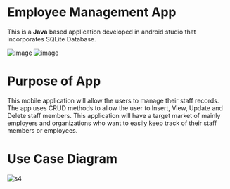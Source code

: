 # Employee Management App

This is a **Java** based application developed in android studio that incorporates SQLite Database.

![image](https://user-images.githubusercontent.com/89995670/145681532-71dc1330-f4b5-4b18-9888-8ee0b47c5008.png) ![image](https://user-images.githubusercontent.com/89995670/145681577-3f0d2d64-f841-4a71-b0d1-a546a7747e88.png)


# Purpose of App
This mobile application will allow the users to manage their staff records. The app uses CRUD methods to allow the user to Insert, View, Update and Delete staff members. This application will have a target market of mainly employers and organizations who want to easily keep track of their staff members or employees. 

# Use Case Diagram
![s4](https://user-images.githubusercontent.com/89995670/145681478-4110dcbe-a81b-43eb-9466-f1440c074ab8.PNG)
